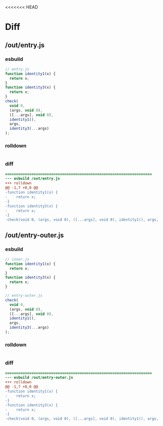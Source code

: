 <<<<<<< HEAD
# Diff
## /out/entry.js
### esbuild
```js
// entry.js
function identity1(x) {
  return x;
}
function identity3(x) {
  return x;
}
check(
  void 0,
  (args, void 0),
  ([...args], void 0),
  identity1(),
  args,
  identity3(...args)
);
```
### rolldown
```js

```
### diff
```diff
===================================================================
--- esbuild	/out/entry.js
+++ rolldown	
@@ -1,7 +0,0 @@
-function identity1(x) {
-    return x;
-}
-function identity3(x) {
-    return x;
-}
-check(void 0, (args, void 0), ([...args], void 0), identity1(), args, identity3(...args));

```
## /out/entry-outer.js
### esbuild
```js
// inner.js
function identity1(x) {
  return x;
}
function identity3(x) {
  return x;
}

// entry-outer.js
check(
  void 0,
  (args, void 0),
  ([...args], void 0),
  identity1(),
  args,
  identity3(...args)
);
```
### rolldown
```js

```
### diff
```diff
===================================================================
--- esbuild	/out/entry-outer.js
+++ rolldown	
@@ -1,7 +0,0 @@
-function identity1(x) {
-    return x;
-}
-function identity3(x) {
-    return x;
-}
-check(void 0, (args, void 0), ([...args], void 0), identity1(), args, identity3(...args));

```